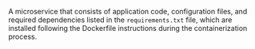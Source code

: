A microservice that consists of application code, configuration files, and required dependencies listed in the `requirements.txt` file, which are installed following the Dockerfile instructions during the containerization process.
